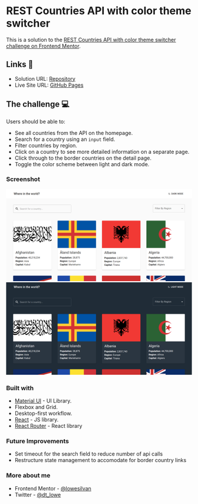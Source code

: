 # REST Countries API with color theme switcher

This is a solution to the [REST Countries API with color theme switcher challenge on Frontend Mentor](https://www.frontendmentor.io/challenges/rest-countries-api-with-color-theme-switcher-5cacc469fec04111f7b848ca).

## Links 🔗

- Solution URL: [Repository](https://github.com/lowesilvan/REST-Countries-API-with-color-theme-switcher-Challenge)
- Live Site URL: [GitHub Pages](https://lowesilvan.github.io/REST-Countries-API-with-color-theme-switcher-Challenge/)

## The challenge 💻

Users should be able to:

- See all countries from the API on the homepage.
- Search for a country using an `input` field.
- Filter countries by region.
- Click on a country to see more detailed information on a separate page.
- Click through to the border countries on the detail page.
- Toggle the color scheme between light and dark mode.

### Screenshot

![Light Mode](./public/light_screen.png)
![Dark Mode](./public/dark_screen.png)

### Built with

- [Material UI](https://mui.com) - UI Library.
- Flexbox and Grid.
- Desktop-first workflow.
- [React](https://reactjs.org) - JS library.
- [React Router](https://reactrouter.com) - React library

### Future Improvements

- Set timeout for the search field to reduce number of api calls
- Restructure state management to accomodate for border country links

### More about me

- Frontend Mentor - [@lowesilvan](https://www.frontendmentor.io/profile/lowesilvan)
- Twitter - [@dt_lowe](https://www.twitter.com/ashiqfury)

```
